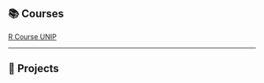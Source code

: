 
## :books: Courses

[R Course UNIP](Applied-Statistics-R-UNIPD/README.md)

----
## :construction: Projects
